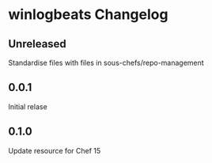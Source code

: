 # winlogbeats Changelog

## Unreleased

Standardise files with files in sous-chefs/repo-management

## 0.0.1

Initial relase

## 0.1.0

Update resource for Chef 15
